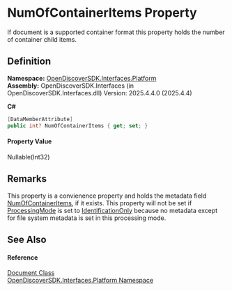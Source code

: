 # NumOfContainerItems Property


If document is a supported container format this property holds the number of container child items.



## Definition
**Namespace:** <a href="a1e65d49-050f-842a-426e-ba8aab188009">OpenDiscoverSDK.Interfaces.Platform</a>  
**Assembly:** OpenDiscoverSDK.Interfaces (in OpenDiscoverSDK.Interfaces.dll) Version: 2025.4.4.0 (2025.4.4)

**C#**
``` C#
[DataMemberAttribute]
public int? NumOfContainerItems { get; set; }
```



#### Property Value
Nullable(Int32)

## Remarks
This property is a convienence property and holds the metadata field <a href="93bfa6ea-c7d1-6486-2106-0e1f726a2a8f">NumOfContainerItems</a>, if it exists. This property will not be set if <a href="a5afd366-66ae-bb39-ccae-591a981c2a7d">ProcessingMode</a> is set to <a href="a3c0aacd-f8c6-fb24-7c39-75da5098add5">IdentificationOnly</a> because no metadata except for file system metadata is set in this processing mode.

## See Also


#### Reference
<a href="1ada9969-add0-f951-f601-f7107618fb9d">Document Class</a>  
<a href="a1e65d49-050f-842a-426e-ba8aab188009">OpenDiscoverSDK.Interfaces.Platform Namespace</a>  
